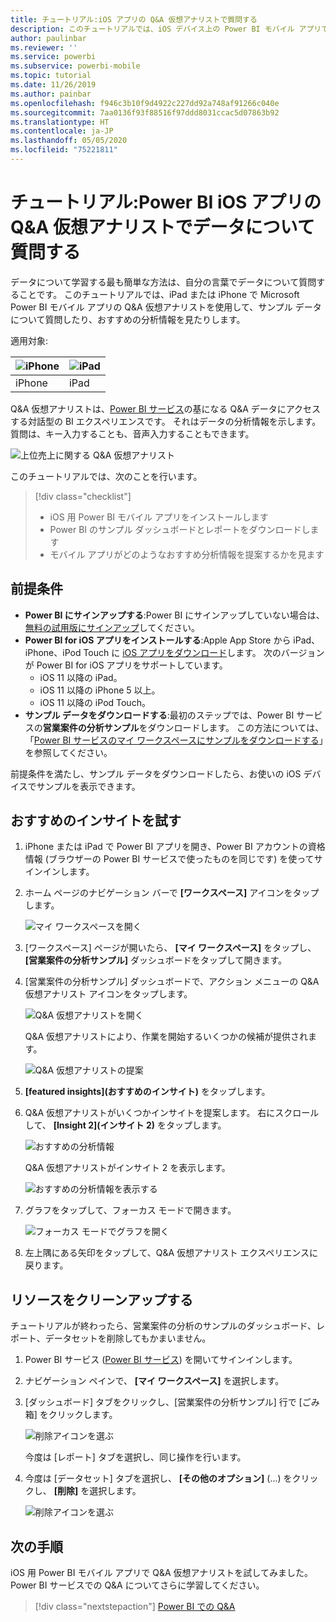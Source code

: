 ```yaml
---
title: チュートリアル:iOS アプリの Q&A 仮想アナリストで質問する
description: このチュートリアルでは、iOS デバイス上の Power BI モバイル アプリで Q&A 仮想アナリストを使用して、自分の言葉でサンプル データについて質問します。
author: paulinbar
ms.reviewer: ''
ms.service: powerbi
ms.subservice: powerbi-mobile
ms.topic: tutorial
ms.date: 11/26/2019
ms.author: painbar
ms.openlocfilehash: f946c3b10f9d4922c227dd92a748af91266c040e
ms.sourcegitcommit: 7aa0136f93f88516f97ddd8031ccac5d07863b92
ms.translationtype: HT
ms.contentlocale: ja-JP
ms.lasthandoff: 05/05/2020
ms.locfileid: "75221811"
---
```

# <a name="tutorial-ask-questions-about-your-data-with-the-qa-virtual-analyst-in-the-power-bi-ios-apps"></a>チュートリアル:Power BI iOS アプリの Q&A 仮想アナリストでデータについて質問する

データについて学習する最も簡単な方法は、自分の言葉でデータについて質問することです。 このチュートリアルでは、iPad または iPhone で Microsoft Power BI モバイル アプリの Q&A 仮想アナリストを使用して、サンプル データについて質問したり、おすすめの分析情報を見たりします。 

適用対象:

| ![iPhone](./media/tutorial-mobile-apps-ios-qna/iphone-logo-50-px.png) | ![iPad](./media/tutorial-mobile-apps-ios-qna/ipad-logo-50-px.png) |
|:--- |:--- |
| iPhone |iPad |

Q&A 仮想アナリストは、[Power BI サービス](https://powerbi.com)の基になる Q&A データにアクセスする対話型の BI エクスペリエンスです。 それはデータの分析情報を示します。質問は、キー入力することも、音声入力することもできます。

![上位売上に関する Q&A 仮想アナリスト](./media/tutorial-mobile-apps-ios-qna/power-bi-ios-q-n-a-top-sale-intro.png)

このチュートリアルでは、次のことを行います。

> [!div class="checklist"]
> * iOS 用 Power BI モバイル アプリをインストールします
> * Power BI のサンプル ダッシュボードとレポートをダウンロードします
> * モバイル アプリがどのようなおすすめ分析情報を提案するかを見ます

## <a name="prerequisites"></a>前提条件

* **Power BI にサインアップする**:Power BI にサインアップしていない場合は、[無料の試用版にサインアップ](https://app.powerbi.com/signupredirect?pbi_source=web)してください。
* **Power BI for iOS アプリをインストールする**:Apple App Store から iPad、iPhone、iPod Touch に [iOS アプリをダウンロード](https://apps.apple.com/app/microsoft-power-bi/id929738808)します。 次のバージョンが Power BI for iOS アプリをサポートしています。
  * iOS 11 以降の iPad。
  * iOS 11 以降の iPhone 5 以上。 
  * iOS 11 以降の iPod Touch。
* **サンプル データをダウンロードする**:最初のステップでは、Power BI サービスの**営業案件の分析サンプル**をダウンロードします。 この方法については、「[Power BI サービスのマイ ワークスペースにサンプルをダウンロードする](./mobile-apps-download-samples.md)」を参照してください。


前提条件を満たし、サンプル データをダウンロードしたら、お使いの iOS デバイスでサンプルを表示できます。

## <a name="try-featured-insights"></a>おすすめのインサイトを試す
1. iPhone または iPad で Power BI アプリを開き、Power BI アカウントの資格情報 (ブラウザーの Power BI サービスで使ったものを同じです) を使ってサインインします。

2. ホーム ページのナビゲーション バーで **[ワークスペース]** アイコンをタップします。

    ![マイ ワークスペースを開く](./media/tutorial-mobile-apps-ios-qna/power-bi-qna-open-myworkspace.png)

3. [ワークスペース] ページが開いたら、 **[マイ ワークスペース]** をタップし、 **[営業案件の分析サンプル]** ダッシュボードをタップして開きます。


3. [営業案件の分析サンプル] ダッシュボードで、アクション メニューの Q&A 仮想アナリスト アイコンをタップします。

    ![Q&A 仮想アナリストを開く](./media/tutorial-mobile-apps-ios-qna/power-bi-qna-open-qna.png)

    Q&amp;A 仮想アナリストにより、作業を開始するいくつかの候補が提供されます。

    ![Q&A 仮想アナリストの提案](./media/tutorial-mobile-apps-ios-qna/power-bi-qna-suggestions.png)

3. **[featured insights]\(おすすめのインサイト\)** をタップします。

4. Q&A 仮想アナリストがいくつかインサイトを提案します。 右にスクロールして、 **[Insight 2]\(インサイト 2\)** をタップします。

    ![おすすめの分析情報](./media/tutorial-mobile-apps-ios-qna/power-bi-ios-qna-suggest-insight-2.png)

   Q&A 仮想アナリストがインサイト 2 を表示します。

    ![おすすめの分析情報を表示する](./media/tutorial-mobile-apps-ios-qna/power-bi-ios-qna-show-insight-2.png)

5. グラフをタップして、フォーカス モードで開きます。

    ![フォーカス モードでグラフを開く](./media/tutorial-mobile-apps-ios-qna/power-bi-ios-qna-open-insight-2.png)

6. 左上隅にある矢印をタップして、Q&A 仮想アナリスト エクスペリエンスに戻ります。

## <a name="clean-up-resources"></a>リソースをクリーンアップする

チュートリアルが終わったら、営業案件の分析のサンプルのダッシュボード、レポート、データセットを削除してもかまいません。

1. Power BI サービス ([Power BI サービス](https://app.powerbi.com)) を開いてサインインします。

2. ナビゲーション ペインで、 **[マイ ワークスペース]** を選択します。

3. [ダッシュボード] タブをクリックし、[営業案件の分析サンプル] 行で [ごみ箱] をクリックします。

    ![削除アイコンを選ぶ](./media/tutorial-mobile-apps-ios-qna/power-bi-tutorial-mobile-apps-ios-qna-delete-opportunity-analysis-sample.png)

    今度は [レポート] タブを選択し、同じ操作を行います。

4. 今度は [データセット] タブを選択し、 **[その他のオプション]** (...) をクリックし、 **[削除]** を選択します。

    ![削除アイコンを選ぶ](./media/tutorial-mobile-apps-ios-qna/power-bi-tutorial-mobile-apps-ios-qna-delete-opportunity-analysis-sample-datasets.png)

## <a name="next-steps"></a>次の手順

iOS 用 Power BI モバイル アプリで Q&A 仮想アナリストを試してみました。 Power BI サービスでの Q&A についてさらに学習してください。
> [!div class="nextstepaction"]
> [Power BI での Q&A](../end-user-q-and-a.md)